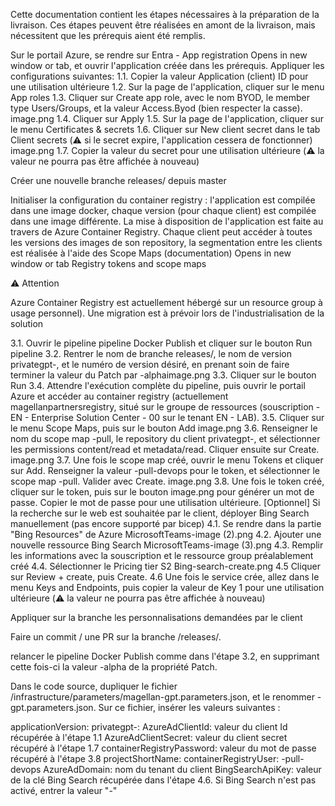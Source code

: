 Cette documentation contient les étapes nécessaires à la préparation de la livraison. Ces étapes peuvent être réalisées en amont de la livraison, mais nécessitent que les prérequis aient été remplis.

Sur le portail Azure, se rendre sur Entra - App registration Opens in new window or tab, et ouvrir l'application créée dans les prérequis. Appliquer les configurations suivantes:
1.1. Copier la valeur Application (client) ID pour une utilisation ultérieure
1.2. Sur la page de l'application, cliquer sur le menu App roles
1.3. Cliquer sur Create app role, avec le nom BYOD, le member type Users/Groups, et la valeur Access.Byod (bien respecter la casse).
image.png
1.4. Cliquer sur Apply
1.5. Sur la page de l'application, cliquer sur le menu Certificates & secrets
1.6. Cliquer sur New client secret dans le tab Client secrets (⚠️ si le secret expire, l'application cessera de fonctionner)
image.png
1.7. Copier la valeur du secret pour une utilisation ultérieure (⚠️ la valeur ne pourra pas être affichée à nouveau)

Créer une nouvelle branche releases/<client> depuis master

Initialiser la configuration du container registry : l'application est compilée dans une image docker, chaque version (pour chaque client) est compilée dans une image différente. La mise à disposition de l'application est faite au travers de Azure Container Registry. Chaque client peut accéder à toutes les versions des images de son repository, la segmentation entre les clients est réalisée à l'aide des Scope Maps (documentation) Opens in new window or tab
Registry tokens and scope maps

⚠ Attention

Azure Container Registry est actuellement hébergé sur un resource group à usage personnel). Une migration est à prévoir lors de l'industrialisation de la solution


3.1. Ouvrir le pipeline pipeline Docker Publish et cliquer sur le bouton Run pipeline
3.2. Rentrer le nom de branche releases/<client>, le nom de version privategpt-<client>, et le numéro de version désiré, en prenant soin de faire terminer la valeur du Patch par -alphaimage.png
3.3. Cliquer sur le bouton Run
3.4. Attendre l'exécution complète du pipeline, puis ouvrir le portail Azure et accéder au container registry (actuellement magellanpartnersregistry, situé sur le groupe de ressources (souscription - EN - Enterprise Solution Center - 00 sur le tenant EN - LAB).
3.5. Cliquer sur le menu Scope Maps, puis sur le bouton Add
image.png
3.6. Renseigner le nom du scope map <client>-pull, le repository du client privategpt-<client>, et sélectionner les permissions content/read et metadata/read. Cliquer ensuite sur Create.
image.png
3.7. Une fois le scope map créé, ouvrir le menu Tokens et cliquer sur Add. Renseigner la valeur <client>-pull-devops pour le token, et sélectionner le scope map <client>-pull. Valider avec Create.
image.png
3.8. Une fois le token créé, cliquer sur le token, puis sur le bouton image.png pour générer un mot de passe. Copier le mot de passe pour une utilisation ultérieure.
[Optionnel] Si la recherche sur le web est souhaitée par le client, déployer Bing Search manuellement (pas encore supporté par bicep)
4.1. Se rendre dans la partie "Bing Resources" de Azure
MicrosoftTeams-image (2).png
4.2. Ajouter une nouvelle ressource Bing Search
MicrosoftTeams-image (3).png
4.3. Remplir les informations avec la souscription et le ressource group préalablement créé
4.4. Sélectionner le Pricing tier S2
Bing-search-create.png
4.5 Cliquer sur Review + create, puis Create.
4.6 Une fois le service crée, allez dans le menu Keys and Endpoints, puis copier la valeur de Key 1 pour une utilisation ultérieure (⚠️ la valeur ne pourra pas être affichée à nouveau)

Appliquer sur la branche les personnalisations demandées par le client

Faire un commit / une PR sur la branche /releases/<client>.

relancer le pipeline Docker Publish comme dans l'étape 3.2, en supprimant cette fois-ci la valeur -alpha de la propriété Patch.

Dans le code source, dupliquer le fichier /infrastructure/parameters/magellan-gpt.parameters.json, et le renommer <client>-gpt.parameters.json. Sur ce fichier, insérer les valeurs suivantes :

applicationVersion: privategpt-<client>:<version>
AzureAdClientId: valeur du client Id récupérée à l'étape 1.1
AzureAdClientSecret: valeur du client secret récupéré à l'étape 1.7
containerRegistryPassword: valeur du mot de passe récupéré à l'étape 3.8
projectShortName: <client>
containerRegistryUser: <client>-pull-devops
AzureAdDomain: nom du tenant du client
BingSearchApiKey: valeur de la clé Bing Search récupérée dans l'étape 4.6. Si Bing Search n'est pas activé, entrer la valeur "-"
